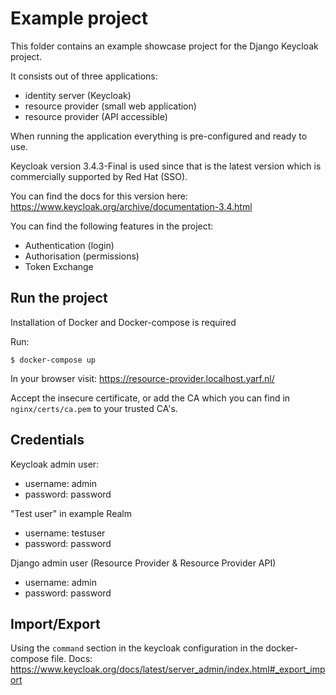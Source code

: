 # Example project

This folder contains an example showcase project for the Django Keycloak project.

It consists out of three applications:
 - identity server (Keycloak)
 - resource provider (small web application)
 - resource provider (API accessible)
 
When running the application everything is pre-configured and ready to use.

Keycloak version 3.4.3-Final is used since that is the latest version which is 
commercially supported by Red Hat (SSO).

You can find the docs for this version here: https://www.keycloak.org/archive/documentation-3.4.html

You can find the following features in the project:

- Authentication (login)
- Authorisation (permissions)
- Token Exchange

## Run the project

Installation of Docker and Docker-compose is required

Run:

    $ docker-compose up
    
In your browser visit: https://resource-provider.localhost.yarf.nl/

Accept the insecure certificate, or add the CA which you can find in `nginx/certs/ca.pem` to your trusted CA's.

## Credentials

Keycloak admin user:

- username: admin
- password: password

"Test user" in example Realm

- username: testuser
- password: password

Django admin user (Resource Provider & Resource Provider API)

- username: admin
- password: password

## Import/Export

Using the `command` section in the keycloak configuration in the docker-compose file.
Docs: https://www.keycloak.org/docs/latest/server_admin/index.html#_export_import
